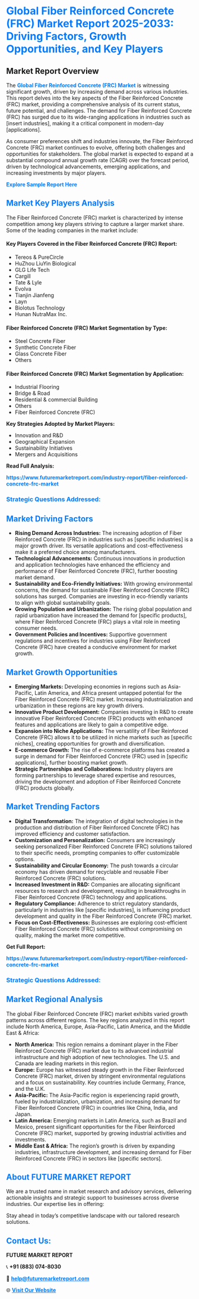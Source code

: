 <h1 style="color: #007BFF;">Global Fiber Reinforced Concrete (FRC) Market Report 2025-2033: Driving Factors, Growth Opportunities, and Key Players</h1>

<section id="overview">
<h2>Market Report Overview</h2>
<p>The <a href="https://www.futuremarketreport.com/industry-report/fiber-reinforced-concrete-frc-market" style="color: #007BFF; text-decoration: none;"><strong>Global Fiber Reinforced Concrete (FRC) Market</strong></a> is witnessing significant growth, driven by increasing demand across various industries. This report delves into the key aspects of the Fiber Reinforced Concrete (FRC) market, providing a comprehensive analysis of its current status, future potential, and challenges. The demand for Fiber Reinforced Concrete (FRC) has surged due to its wide-ranging applications in industries such as [insert industries], making it a critical component in modern-day [applications].</p>
<p>As consumer preferences shift and industries innovate, the Fiber Reinforced Concrete (FRC) market continues to evolve, offering both challenges and opportunities for stakeholders. The global market is expected to expand at a substantial compound annual growth rate (CAGR) over the forecast period, driven by technological advancements, emerging applications, and increasing investments by major players.</p>
</section>

<section id="overview">
<p><a href="https://www.futuremarketreport.com/request-sample/reportId=111842" style="color: #007BFF; text-decoration: none;"><strong>Explore Sample Report Here</strong></a></p>
</section>

<section id="key-players">
<h2 style="color: #007BFF;">Market Key Players Analysis</h2>
<p>The Fiber Reinforced Concrete (FRC) market is characterized by intense competition among key players striving to capture a larger market share. Some of the leading companies in the market include:</p>
<h4>Key Players Covered in the Fiber Reinforced Concrete (FRC) Report:</h4>
<ul><li>Tereos &amp; PureCircle</li><li>HuZhou LiuYin Biological</li><li>GLG Life Tech</li><li>Cargill</li><li>Tate &amp; Lyle</li><li>Evolva</li><li>Tianjin Jianfeng</li><li>Layn</li><li>Biolotus Technology</li><li>Hunan NutraMax Inc.</li></ul>
<h4>Fiber Reinforced Concrete (FRC) Market Segmentation by Type:</h4>
<ul><li>Steel Concrete Fiber</li><li>Synthetic Concrete Fiber</li><li>Glass Concrete Fiber</li><li>Others</li></ul>

<h4>Fiber Reinforced Concrete (FRC) Market Segmentation by Application:</h4>
<ul><li>Industrial Flooring</li><li>Bridge &amp; Road</li><li>Residential &amp; commercial Building</li><li>Others</li><li>Fiber Reinforced Concrete (FRC)</li></ul>
<p><strong>Key Strategies Adopted by Market Players:</strong></p>
<ul>
<li>Innovation and R&D</li>
<li>Geographical Expansion</li>
<li>Sustainability Initiatives</li>
<li>Mergers and Acquisitions</li>
</ul>
</section>

<section>
<p><strong>Read Full Analysis: </strong></p><a href="https://www.futuremarketreport.com/industry-report/fiber-reinforced-concrete-frc-market" style="color: #007BFF; text-decoration: none;"><strong>https://www.futuremarketreport.com/industry-report/fiber-reinforced-concrete-frc-market</strong></a>
<h3 style="color: #007BFF;">Strategic Questions Addressed:</h3>
</section>

<section id="driving-factors">
<h2 style="color: #007BFF;">Market Driving Factors</h2>
<ul>
<li><strong>Rising Demand Across Industries:</strong> The increasing adoption of Fiber Reinforced Concrete (FRC) in industries such as [specific industries] is a major growth driver. Its versatile applications and cost-effectiveness make it a preferred choice among manufacturers.</li>
<li><strong>Technological Advancements:</strong> Continuous innovations in production and application technologies have enhanced the efficiency and performance of Fiber Reinforced Concrete (FRC), further boosting market demand.</li>
<li><strong>Sustainability and Eco-Friendly Initiatives:</strong> With growing environmental concerns, the demand for sustainable Fiber Reinforced Concrete (FRC) solutions has surged. Companies are investing in eco-friendly variants to align with global sustainability goals.</li>
<li><strong>Growing Population and Urbanization:</strong> The rising global population and rapid urbanization have increased the demand for [specific products], where Fiber Reinforced Concrete (FRC) plays a vital role in meeting consumer needs.</li>
<li><strong>Government Policies and Incentives:</strong> Supportive government regulations and incentives for industries using Fiber Reinforced Concrete (FRC) have created a conducive environment for market growth.</li>
</ul>
</section>

<section id="growth-opportunities">
<h2 style="color: #007BFF;">Market Growth Opportunities</h2>
<ul>
<li><strong>Emerging Markets:</strong> Developing economies in regions such as Asia-Pacific, Latin America, and Africa present untapped potential for the Fiber Reinforced Concrete (FRC) market. Increasing industrialization and urbanization in these regions are key growth drivers.</li>
<li><strong>Innovative Product Development:</strong> Companies investing in R&D to create innovative Fiber Reinforced Concrete (FRC) products with enhanced features and applications are likely to gain a competitive edge.</li>
<li><strong>Expansion into Niche Applications:</strong> The versatility of Fiber Reinforced Concrete (FRC) allows it to be utilized in niche markets such as [specific niches], creating opportunities for growth and diversification.</li>
<li><strong>E-commerce Growth:</strong> The rise of e-commerce platforms has created a surge in demand for Fiber Reinforced Concrete (FRC) used in [specific applications], further boosting market growth.</li>
<li><strong>Strategic Partnerships and Collaborations:</strong> Industry players are forming partnerships to leverage shared expertise and resources, driving the development and adoption of Fiber Reinforced Concrete (FRC) products globally.</li>
</ul>
</section>

<section id="trending-factors">
<h2 style="color: #007BFF;">Market Trending Factors</h2>
<ul>
<li><strong>Digital Transformation:</strong> The integration of digital technologies in the production and distribution of Fiber Reinforced Concrete (FRC) has improved efficiency and customer satisfaction.</li>
<li><strong>Customization and Personalization:</strong> Consumers are increasingly seeking personalized Fiber Reinforced Concrete (FRC) solutions tailored to their specific needs, prompting companies to offer customizable options.</li>
<li><strong>Sustainability and Circular Economy:</strong> The push towards a circular economy has driven demand for recyclable and reusable Fiber Reinforced Concrete (FRC) solutions.</li>
<li><strong>Increased Investment in R&D:</strong> Companies are allocating significant resources to research and development, resulting in breakthroughs in Fiber Reinforced Concrete (FRC) technology and applications.</li>
<li><strong>Regulatory Compliance:</strong> Adherence to strict regulatory standards, particularly in industries like [specific industries], is influencing product development and quality in the Fiber Reinforced Concrete (FRC) market.</li>
<li><strong>Focus on Cost-Effectiveness:</strong> Businesses are exploring cost-efficient Fiber Reinforced Concrete (FRC) solutions without compromising on quality, making the market more competitive.</li>
</ul>
</section>

<section>
<p><strong>Get Full Report: </strong></p><a href="https://www.futuremarketreport.com/industry-report/fiber-reinforced-concrete-frc-market" style="color: #007BFF; text-decoration: none;"><strong>https://www.futuremarketreport.com/industry-report/fiber-reinforced-concrete-frc-market</strong></a>
<h3 style="color: #007BFF;">Strategic Questions Addressed:</h3>
</section>


<section id="regional-analysis">
<h2 style="color: #007BFF;">Market Regional Analysis</h2>
<p>The global Fiber Reinforced Concrete (FRC) market exhibits varied growth patterns across different regions. The key regions analyzed in this report include North America, Europe, Asia-Pacific, Latin America, and the Middle East & Africa:</p>
<ul>
<li><strong>North America:</strong> This region remains a dominant player in the Fiber Reinforced Concrete (FRC) market due to its advanced industrial infrastructure and high adoption of new technologies. The U.S. and Canada are leading markets in this region.</li>
<li><strong>Europe:</strong> Europe has witnessed steady growth in the Fiber Reinforced Concrete (FRC) market, driven by stringent environmental regulations and a focus on sustainability. Key countries include Germany, France, and the U.K.</li>
<li><strong>Asia-Pacific:</strong> The Asia-Pacific region is experiencing rapid growth, fueled by industrialization, urbanization, and increasing demand for Fiber Reinforced Concrete (FRC) in countries like China, India, and Japan.</li>
<li><strong>Latin America:</strong> Emerging markets in Latin America, such as Brazil and Mexico, present significant opportunities for the Fiber Reinforced Concrete (FRC) market, supported by growing industrial activities and investments.</li>
<li><strong>Middle East & Africa:</strong> The region’s growth is driven by expanding industries, infrastructure development, and increasing demand for Fiber Reinforced Concrete (FRC) in sectors like [specific sectors].</li>
</ul>
</section>

<footer>
<h2 style="color: #007BFF;">About FUTURE MARKET REPORT</h2>
<p>We are a trusted name in market research and advisory services, delivering actionable insights and strategic support to businesses across diverse industries. Our expertise lies in offering:</p>

<p>Stay ahead in today’s competitive landscape with our tailored research solutions.</p>

<h2 style="color: #007BFF;">Contact Us:</h2>
<p><strong>FUTURE MARKET REPORT</strong></p>
<p>📞 <strong>+91 (883) 074-8030</strong></p>
<p>📧 <strong><a href="mailto:help@futuremarketreport.com" style="color: #007BFF;">help@futuremarketreport.com</a></strong></p>
<p>🌐 <strong><a href="https://www.futuremarketreport.com/" style="color: #007BFF;">Visit Our Website</a></strong></p>
</footer>